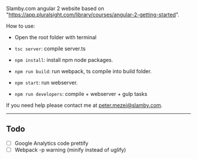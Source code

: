 Slamby.com angular 2 website based on "https://app.pluralsight.com/library/courses/angular-2-getting-started".

How to use:

- Open the root folder with terminal

- `tsc server`: compile server.ts

- `npm install`: install npm node packages.

- `npm run build`: run webpack, ts compile into build folder.

- `npm start`: run webserver.

- `npm run developers`: compile + webserver + gulp tasks

If you need help please contact me at peter.mezei@slamby.com.

---

## Todo
- [ ] Google Analytics code prettify
- [ ] Webpack -p warning (minify instead of uglify)
